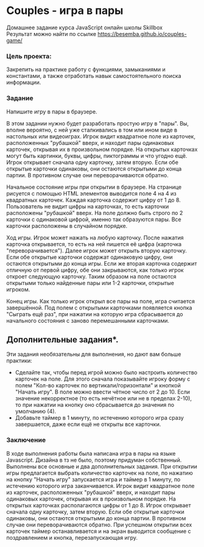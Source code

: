 # Couples - игра в пары
Домашнее задание курса JavaScript онлайн школы Skillbox <br>
Результат можно найти по ссылке https://besemba.github.io/couples-game/

### Цель проекта: 
Закрепить на практике работу с функциями, замыканиями и константами, а также отработать навык самостоятельного поиска информации.

### Задание
Напишите игру в пары в браузере.

В этом задании нужно будет разработать простую игру в "пары". Вы, вполне вероятно, с ней уже сталкивались в том или ином виде в настольных или видеоиграх. Игрок видит квадратное поле из карточек, расположенных "рубашкой" вверх, и находит пары одинаковых карточек, открывая их в произвольном порядке. На открытых карточках могут быть картинки, буквы, цифры, пиктограммы и что угодно ещё. Игрок открывает сначала одну карточку, затем вторую. Если обе открытые карточки одинаковы, они остаются открытыми до конца партии. В противном случае они переворачиваются обратно.

Начальное состояние игры при открытии в браузере. На странице рисуется с помощью HTML элементов выводится поле 4 на 4 из квадратных карточек. Каждая карточка содержит цифру от 1 до 8. Пользователь не видит цифры на карточках, то есть карточки расположены "рубашкой" вверх. На поле должно быть строго по 2 карточки с одинаковой цифрой, именно так образуются пары. Все карточки расположены в случайном порядке.

Ход игры. Игрок может нажать на любую карточку. После нажатия карточка открывается, то есть на ней пишется её цифра (карточка "переворачивается"). Далее игрок может открыть вторую карточку. Если обе открытые карточки содержат одинаковую цифру, они остаются открытыми до конца игры. Если же вторая карточка содержит отличную от первой цифру, обе они закрываются, как только игрок откроет следующую карточку. Таким образом на поле остаются открытыми только найденные пары или 1-2 карточки, открытые игроком.

Конец игры. Как только игрок открыл все пары на поле, игра считается завершённой. Под полем с открытыми карточками появляется кнопка "Сыграть ещё раз", при нажатии на которую игра сбрасывается до начального состояния с заново перемешанными карточками.

## Дополнительные задания*. 
Эти задания необязательны для выполнения, но дают вам больше практики:

- Сделайте так, чтобы перед игрой можно было настроить количество карточек на поле. Для этого сначала показывайте игроку форму с полем "Кол-во карточек по вертикали/горизонтали" и кнопкой "Начать игру". В поле можно ввести чётное число от 2 до 10. Если значение некорректное (то есть нечётное или не в пределах 2-10), то при нажатии на кнопку оно сбрасывается до значения по умолчанию (4).
- Добавьте таймер в 1 минуту, по истечению которого игра сразу завершается, даже если ещё не открыты все карточки.

### Заключение
В ходе выполнения работы была написана игра в пары на языке Javascript. Дизайна в тз не было, поэтому придуман собственный. Выполнены все основные и два дополнительных задания. При открытии игры предлагается выбрать количество карточек на поле, по нажатию на кнопку "Начать игру" запускается игра и таймер в 1 минуту, по истечению которого игра заканчивается. Игрок видит квадратное поле из карточек, расположенных "рубашкой" вверх, и находит пары одинаковых карточек, открывая их в произвольном порядке. На открытых карточках располагаются цифры от 1 до 8. Игрок открывает сначала одну карточку, затем вторую. Если обе открытые карточки одинаковы, они остаются открытыми до конца партии. В противном случае они переворачиваются обратно. При успешном открытии всех карточек таймер останавливается и на экран выводится сообщение с поздравлением и кнопка, перезапускающая игру.
